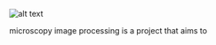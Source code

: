 ![alt text](https://github.com/michaelpmay/MicroscopyControlAndProcessingMe/blob/main/docs/files/automationBanner.png)

microscopy image processing is a project that aims to 